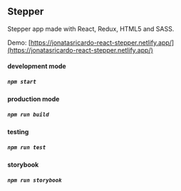 ## Stepper

Stepper app made with React, Redux, HTML5 and SASS.

Demo: [https://jonatasricardo-react-stepper.netlify.app/](https://jonatasricardo-react-stepper.netlify.app/)

#### development mode 
##### `npm start`

#### production mode 
##### `npm run build`

#### testing
##### `npm run test`

#### storybook
##### `npm run storybook`
